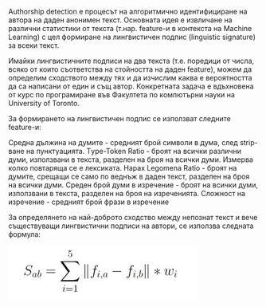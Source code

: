 Authorship detection е процесът на алгоритмично идентифициране на автора на даден анонимен текст. Основната идея е извличане на различни статистики от текста (т.нар. feature-и в контекста на Machine Learning) с цел формиране на лингвистичен подпис (linguistic signature) за всеки текст.

Имайки лингвистичните подписи на два текста (т.е. поредици от числа, всяко от които съответства на стойността на даден feature), можем да определим сходството между тях и да изчислим каква е вероятността да са написани от един и същ автор.
Конкретната задача е вдъхновена от курс по програмиране във Факултета по компютърни науки на University of Toronto.

За формирането на лингвистичен подпис се използват следните feature-и: 

Средна дължина на думите - средният брой символи в дума, след strip-ване на пунктуацията.
Тype-Token Ratio - броят на всички различни думи, използвани в текста, разделен на броя на всички думи. Измерва колко повтаряща се е лексиката.
Hapax Legomena Ratio - броят на думите, срещащи се само по веднъж в даден текст, разделен на броя на всички думи.
Среден брой думи в изречение - броят на всички думи, използвани в текста, разделен на броя на изреченията.
Сложност на изречение - средният брой фрази в изречение

За определянето на най-доброто сходство между непознат текст и вече съществуващи лингвистични подписи на автори, се използва следната формула:

![alt text](https://github.com/nikolaChobanov/javaCourse/blob/master/AuthorshipDetection/formula.jfif)
